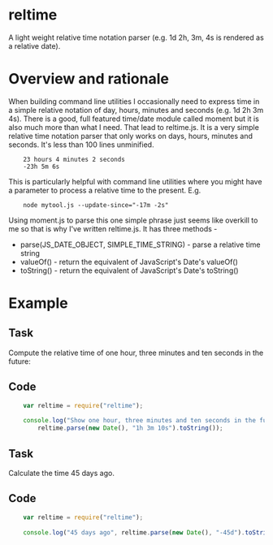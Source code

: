 reltime
=======

A light weight relative time notation parser (e.g. 1d 2h, 3m, 4s is
rendered as a relative date).

# Overview and rationale

When building command line utilities I occasionally need to express
time in a simple relative notation of day, hours, minutes and seconds (e.g.
1d 2h 3m 4s).  There is a good, full featured time/date module called
moment but it is also much more than what I need. That lead to 
reltime.js. It is a very simple relative time notation parser that only
works on days, hours, minutes and seconds. It's less than 100 lines unminified.

```
	23 hours 4 minutes 2 seconds
	-23h 5m 6s
```

This is particularly helpful with command line utilities where you might have
a parameter to process a relative time to the present. E.g.

```shell
	node mytool.js --update-since="-17m -2s"
```

Using moment.js to parse this one simple phrase just seems like overkill to me
so that is why I've written reltime.js.  It has three methods -

* parse(JS_DATE_OBJECT, SIMPLE_TIME_STRING) - parse a relative time string
* valueOf() - return the equivalent of JavaScript's Date's valueOf()
* toString() - return the equivalent of JavaScript's Date's toString()

# Example

## Task

Compute the relative time of one hour, three minutes and ten seconds
in the future:

## Code

```JavaScript
	var reltime = require("reltime");
	
	console.log("Show one hour, three minutes and ten seconds in the future",
		reltime.parse(new Date(), "1h 3m 10s").toString());
```

## Task

Calculate the time 45 days ago.

## Code

```JavaScript
	var reltime = require("reltime");
	
	console.log("45 days ago", reltime.parse(new Date(), "-45d").toString());
```

